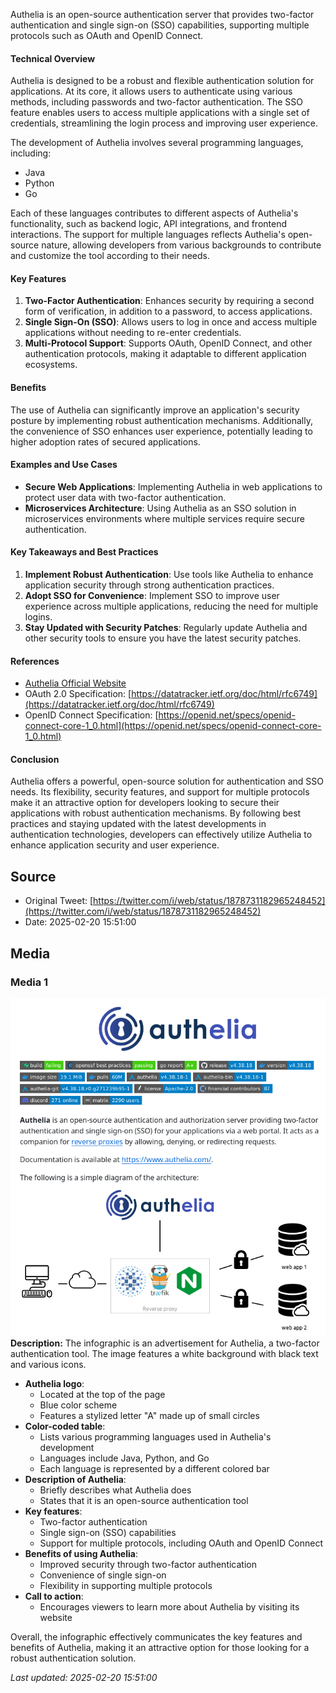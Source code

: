 Authelia is an open-source authentication server that provides two-factor authentication and single sign-on (SSO) capabilities, supporting multiple protocols such as OAuth and OpenID Connect.

#### Technical Overview
Authelia is designed to be a robust and flexible authentication solution for applications. At its core, it allows users to authenticate using various methods, including passwords and two-factor authentication. The SSO feature enables users to access multiple applications with a single set of credentials, streamlining the login process and improving user experience.

The development of Authelia involves several programming languages, including:
- Java
- Python
- Go

Each of these languages contributes to different aspects of Authelia's functionality, such as backend logic, API integrations, and frontend interactions. The support for multiple languages reflects Authelia's open-source nature, allowing developers from various backgrounds to contribute and customize the tool according to their needs.

#### Key Features
1. **Two-Factor Authentication**: Enhances security by requiring a second form of verification, in addition to a password, to access applications.
2. **Single Sign-On (SSO)**: Allows users to log in once and access multiple applications without needing to re-enter credentials.
3. **Multi-Protocol Support**: Supports OAuth, OpenID Connect, and other authentication protocols, making it adaptable to different application ecosystems.

#### Benefits
The use of Authelia can significantly improve an application's security posture by implementing robust authentication mechanisms. Additionally, the convenience of SSO enhances user experience, potentially leading to higher adoption rates of secured applications.

#### Examples and Use Cases
- **Secure Web Applications**: Implementing Authelia in web applications to protect user data with two-factor authentication.
- **Microservices Architecture**: Using Authelia as an SSO solution in microservices environments where multiple services require secure authentication.

#### Key Takeaways and Best Practices
1. **Implement Robust Authentication**: Use tools like Authelia to enhance application security through strong authentication practices.
2. **Adopt SSO for Convenience**: Implement SSO to improve user experience across multiple applications, reducing the need for multiple logins.
3. **Stay Updated with Security Patches**: Regularly update Authelia and other security tools to ensure you have the latest security patches.

#### References
- [Authelia Official Website](https://www.authelia.com/)
- OAuth 2.0 Specification: [https://datatracker.ietf.org/doc/html/rfc6749](https://datatracker.ietf.org/doc/html/rfc6749)
- OpenID Connect Specification: [https://openid.net/specs/openid-connect-core-1_0.html](https://openid.net/specs/openid-connect-core-1_0.html)

#### Conclusion
Authelia offers a powerful, open-source solution for authentication and SSO needs. Its flexibility, security features, and support for multiple protocols make it an attractive option for developers looking to secure their applications with robust authentication mechanisms. By following best practices and staying updated with the latest developments in authentication technologies, developers can effectively utilize Authelia to enhance application security and user experience.
## Source

- Original Tweet: [https://twitter.com/i/web/status/1878731182965248452](https://twitter.com/i/web/status/1878731182965248452)
- Date: 2025-02-20 15:51:00


## Media

### Media 1
![media_0](./media_0.jpg)
**Description:** The infographic is an advertisement for Authelia, a two-factor authentication tool. The image features a white background with black text and various icons.

* **Authelia logo**: 
	+ Located at the top of the page
	+ Blue color scheme
	+ Features a stylized letter "A" made up of small circles
* **Color-coded table**:
	+ Lists various programming languages used in Authelia's development
	+ Languages include Java, Python, and Go
	+ Each language is represented by a different colored bar
* **Description of Authelia**:
	+ Briefly describes what Authelia does
	+ States that it is an open-source authentication tool
* **Key features**:
	+ Two-factor authentication
	+ Single sign-on (SSO) capabilities
	+ Support for multiple protocols, including OAuth and OpenID Connect
* **Benefits of using Authelia**:
	+ Improved security through two-factor authentication
	+ Convenience of single sign-on
	+ Flexibility in supporting multiple protocols
* **Call to action**:
	+ Encourages viewers to learn more about Authelia by visiting its website

Overall, the infographic effectively communicates the key features and benefits of Authelia, making it an attractive option for those looking for a robust authentication solution.

*Last updated: 2025-02-20 15:51:00*